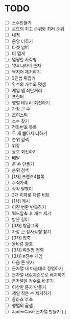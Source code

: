 # TODO
-[ ] 소수만들기
-[ ] 로또의 최고 순위와 최저 순위
-[ ] 내적
-[ ] 음양 더하기
-[ ] 타겟 넘버
-[ ] 더 맵게
-[ ] 멀쩡한 사각형
-[ ] 124 나라의 숫자
-[ ] 짝지어 제거하기
-[ ] 3진법 뒤집기
-[ ] 약수의 개수와 덧셈
-[ ] 게임 맵 최단거리
-[ ] 프린터
-[ ] 행렬 테두리 회전하기
-[ ] 가장 큰 수
-[ ] 조이스틱
-[ ] 소수 찾기
-[ ] 전화번호 목록
-[ ] 두 개 뽑아서 더하기
-[ ] 순위 검색
-[ ] 위장
-[ ] 괄호 회전하기
-[ ] 배달
-[ ] 큰 수 만들기
-[ ] 순위 검색
-[ ] [1차] 프렌즈4블록
-[ ] 주식가격
-[ ] 삼각 달팽이
-[ ] 2개 이하로 다른 비트
-[ ] [1차] 캐시
-[ ] 이진 변환 반복하기
-[ ] 쿼드압축 후 개수 세기
-[ ] 방문 길이
-[ ] [3차] 방금그곡
-[ ] 가장 큰 정사각형 찾기
-[ ] [3차] 압축
-[ ] 올바른 괄호
-[ ] [3차] 파일명 정렬
-[ ] [3차] n진수 게임
-[ ] 다음 큰 숫자
-[ ] 문자열 내 마음대로 정렬하기
-[ ] 문자열 내림차순으로 배치하기
-[ ] 문자열을 정수로 바꾸기
-[ ] 이상한 문자 만들기
-[ ] 제일 작은 수 제거하기
-[ ] 콜라츠 추측
-[ ] 행렬의 곱셈
-[ ] JadenCase 문자열 만들기
[ ]